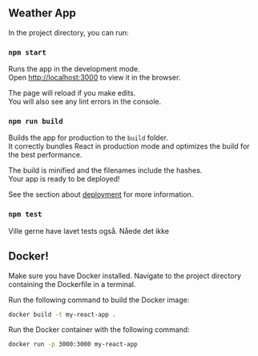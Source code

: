 

## Weather App

In the project directory, you can run:

### `npm start`

Runs the app in the development mode.\
Open [http://localhost:3000](http://localhost:3000) to view it in the browser.

The page will reload if you make edits.\
You will also see any lint errors in the console.

### `npm run build`

Builds the app for production to the `build` folder.\
It correctly bundles React in production mode and optimizes the build for the best performance.

The build is minified and the filenames include the hashes.\
Your app is ready to be deployed!

See the section about [deployment](https://facebook.github.io/create-react-app/docs/deployment) for more information.

### `npm test`
Ville gerne have lavet tests også. Nåede det ikke

## Docker!

Make sure you have Docker installed. Navigate to the project directory containing the Dockerfile in a terminal.

Run the following command to build the Docker image:

```bash
docker build -t my-react-app .
```

Run the Docker container with the following command:

```bash
docker run -p 3000:3000 my-react-app
```